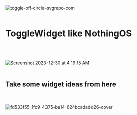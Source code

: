 

![toggle-off-circle-svgrepo-com](https://github.com/Areeb786123/ToggleWidgetsNothingOS/assets/56149022/91d72729-4aff-40ee-bb37-3042e6b3e963)
<br></br>

<h1>ToggleWidget like NothingOS</h1>
<br></br>

![Screenshot 2023-12-30 at 4 19 15 AM](https://github.com/Areeb786123/ToggleWidgetsNothingOS/assets/56149022/3815224c-4c4d-493a-bc75-f1b4362cc2db)
<br></br>
<h2>Take some  widget ideas  from here </h2>

<br></br>
![fd533f55-1fc9-4375-be14-624bcadadd26-cover](https://github.com/Areeb786123/ToggleWidgetsNothingOS/assets/56149022/6a44df1d-b7f9-4f03-b0cd-6a83386087b1)


